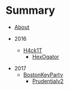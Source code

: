 # Summary

* [About](README.md)

* 2016
	* [H4ck1T](2016/H4ck1t/README.md)
		+ [HexOgator](2016/H4ck1t/Hex0gator.md)

+ 2017
	+ [BostonKeyParty](2017/BostonKeyParty/README.md)
		+ [Prudentialv2](2017/BostonKeyParty/Prudentialv2/Prudentialv2.md)
